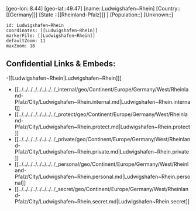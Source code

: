 ﻿---
location: [49.47,8.44]
mapzoom: [7,12] 
mapmarker: city 
type: City
tags:
- geo/City


SpocWebEntityId: 32129
isDeleted: false
confidential: public

---
[geo-lon::8.44]
[geo-lat::49.47]
[name::Ludwigshafen~Rhein]
[Country::[[Germany]]]
[State ::[[Rheinland-Pfalz]]] ]
[Population::]
[Unknown::]


```leaflet
id: Ludwigshafen~Rhein
coordinates: [[Ludwigshafen~Rhein]]
markerFile: [[Ludwigshafen~Rhein]]
defaultZoom: 11 
maxZoom: 18
```


## Confidential Links & Embeds: 
-[[Ludwigshafen~Rhein|Ludwigshafen~Rhein]]] 
- [[../../../../../../../../_internal/geo/Continent/Europe/Germany/West/Rheinland-Pfalz/City/Ludwigshafen~Rhein.internal.md|Ludwigshafen~Rhein.internal]] 
- [[../../../../../../../../_protect/geo/Continent/Europe/Germany/West/Rheinland-Pfalz/City/Ludwigshafen~Rhein.protect.md|Ludwigshafen~Rhein.protect]] 
- [[../../../../../../../../_private/geo/Continent/Europe/Germany/West/Rheinland-Pfalz/City/Ludwigshafen~Rhein.private.md|Ludwigshafen~Rhein.private]] 
- [[../../../../../../../../_personal/geo/Continent/Europe/Germany/West/Rheinland-Pfalz/City/Ludwigshafen~Rhein.personal.md|Ludwigshafen~Rhein.personal]] 
- [[../../../../../../../../_secret/geo/Continent/Europe/Germany/West/Rheinland-Pfalz/City/Ludwigshafen~Rhein.secret.md|Ludwigshafen~Rhein.secret]] 
